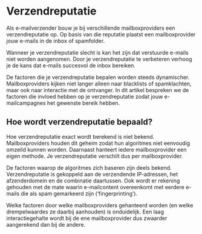 # Verzendreputatie

Als e-mailverzender bouw je bij verschillende mailboxproviders een verzendreputatie op. 
Op basis van die reputatie plaatst een mailboxprovider jouw e-mails in de inbox of spamfolder.

Wanneer je verzendreputatie slecht is kan het zijn dat verstuurde e-mails niet worden aangenomen. 
Door je verzendreputatie te verbeteren verhoog je de kans dat e-mails succesvol de inbox bereiken.

De factoren die je verzendreputatie bepalen worden steeds dynamischer. Mailboxproviders kijken 
niet langer alleen naar blacklists of spamklachten, maar ook naar interactie met de ontvanger. 
In dit artikel bespreken we de factoren die invloed hebben op je verzendreputatie zodat jouw
e-mailcampagnes het gewenste bereik hebben.


## Hoe wordt verzendreputatie bepaald?

Hoe verzendreputatie exact wordt berekend is niet bekend. Mailboxproviders houden dit geheim 
zodat hun algoritmes niet eenvoudig omzeild kunnen worden. Daarnaast hanteert iedere mailboxprovider
een eigen methode. Je verzendreputatie verschilt dus per mailboxprovider.

De factoren waarop de algoritmes zich baseren zijn deels bekend. Verzendreputatie is gekoppeld
aan de verzendende IP-adressen, het afzenderdomein en de combinatie daartussen. Ook wordt er 
rekening gehouden met de mate waarin e-mailcontent overeenkomt met eerdere e-mails die als 
spam gemarkeerd zijn (‘fingerprinting’).

Welke factoren door welke mailboxproviders gehanteerd worden (en welke drempelwaardes ze daarbij 
aanhouden) is onduidelijk. Een laag interactiegehalte wordt bij de ene mailboxprovider dus 
zwaarder aangerekend dan bij de andere.
